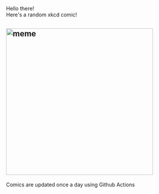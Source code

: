 Hello there! <br>Here's a random xkcd comic!<br>
## <img src="https://imgs.xkcd.com/comics/bendy.png" alt="meme" width="400"/><br>
Comics are updated once a day using Github Actions